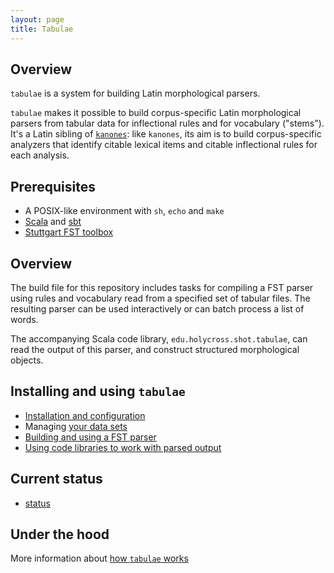 ```yaml
---
layout: page
title: Tabulae
---
```



## Overview

`tabulae` is a system for building Latin morphological parsers.

`tabulae` makes it possible to build corpus-specific Latin morphological parsers from tabular data for inflectional rules and for vocabulary ("stems").  It's a Latin sibling of [`kanones`](https://github.com/neelsmith/kanones):  like `kanones`, its aim is to build corpus-specific analyzers that identify citable lexical items and citable inflectional rules for each analysis.



## Prerequisites


- A POSIX-like environment with `sh`, `echo` and `make`
- [Scala](https://www.scala-lang.org/) and [sbt](https://github.com/sbt/sbt)
- [Stuttgart FST toolbox](http://www.cis.uni-muenchen.de/~schmid/tools/SFST/)


## Overview

The build file for this repository includes tasks for compiling a FST parser using rules and vocabulary read from a specified set of tabular files.  The resulting parser can be used interactively or can batch process a list of words.

The accompanying Scala code library, `edu.holycross.shot.tabulae`, can read the output of this parser, and construct structured morphological objects.

## Installing and using `tabulae`

-   [Installation and configuration](configuration)
-   Managing [your data sets](datasets)
-   [Building and using a FST parser](parsing)
-   [Using code libraries to work with parsed output](code-library)

## Current status

-   [status](status)


## Under the hood

More information about [how `tabulae` works](how-works)
